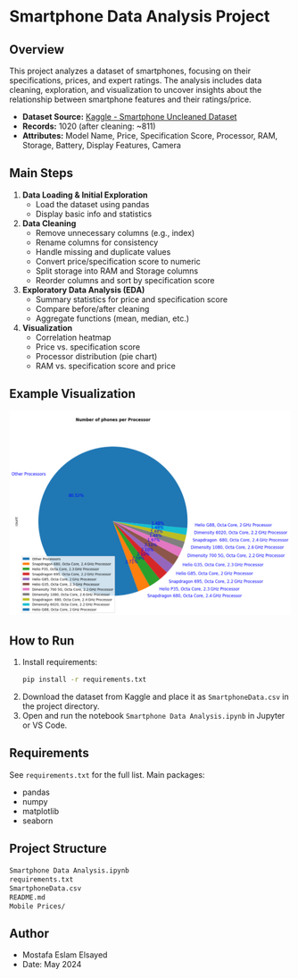 # Smartphone Data Analysis Project

## Overview
This project analyzes a dataset of smartphones, focusing on their specifications, prices, and expert ratings. The analysis includes data cleaning, exploration, and visualization to uncover insights about the relationship between smartphone features and their ratings/price.

- **Dataset Source:** [Kaggle - Smartphone Uncleaned Dataset](https://www.kaggle.com/datasets/mousamkumar123/smartphone-uncleaned-dataset/)
- **Records:** 1020 (after cleaning: ~811)
- **Attributes:** Model Name, Price, Specification Score, Processor, RAM, Storage, Battery, Display Features, Camera

## Main Steps
1. **Data Loading & Initial Exploration**
   - Load the dataset using pandas
   - Display basic info and statistics
2. **Data Cleaning**
   - Remove unnecessary columns (e.g., index)
   - Rename columns for consistency
   - Handle missing and duplicate values
   - Convert price/specification score to numeric
   - Split storage into RAM and Storage columns
   - Reorder columns and sort by specification score
3. **Exploratory Data Analysis (EDA)**
   - Summary statistics for price and specification score
   - Compare before/after cleaning
   - Aggregate functions (mean, median, etc.)
4. **Visualization**
   - Correlation heatmap
   - Price vs. specification score
   - Processor distribution (pie chart)
   - RAM vs. specification score and price

## Example Visualization

![Number of phones per Processor](./Images/processor_pie_chart.png)

## How to Run
1. Install requirements:
   ```bash
   pip install -r requirements.txt
   ```
2. Download the dataset from Kaggle and place it as `SmartphoneData.csv` in the project directory.
3. Open and run the notebook `Smartphone Data Analysis.ipynb` in Jupyter or VS Code.

## Requirements
See `requirements.txt` for the full list. Main packages:
- pandas
- numpy
- matplotlib
- seaborn

## Project Structure
```
Smartphone Data Analysis.ipynb
requirements.txt
SmartphoneData.csv
README.md
Mobile Prices/
```

## Author
- Mostafa Eslam Elsayed
- Date: May 2024
